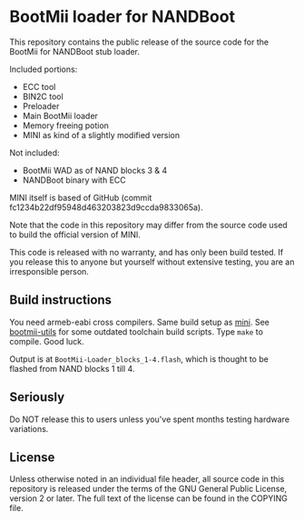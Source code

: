 # BootMii loader for NANDBoot

This repository contains the public release of the source code for
the BootMii for NANDBoot stub loader.

Included portions:

* ECC tool
* BIN2C tool
* Preloader
* Main BootMii loader
* Memory freeing potion
* MINI as kind of a slightly modified version

Not included:

* BootMii WAD as of NAND blocks 3 & 4
* NANDBoot binary with ECC

MINI itself is based of GitHub (commit fc1234b22df95948d463203823d9ccda9833065a).

Note that the code in this repository may differ from the source code used to
build the official version of MINI.

This code is released with no warranty, and has only been build tested.
If you release this to anyone but yourself without extensive testing, you are an
irresponsible person.

## Build instructions

You need armeb-eabi cross compilers. Same build setup as
[mini](https://github.com/fail0verflow/mini). See
[bootmii-utils](https://github.com/fail0verflow/bootmii-utils) for some outdated
toolchain build scripts. Type `make` to compile. Good luck.

Output is at `BootMii-Loader_blocks_1-4.flash`, which is thought to be flashed from NAND blocks 1 till 4.

## Seriously

Do NOT release this to users unless you've spent months testing
hardware variations.

## License

Unless otherwise noted in an individual file header, all source code in this
repository is released under the terms of the GNU General Public License,
version 2 or later. The full text of the license can be found in the COPYING
file.
